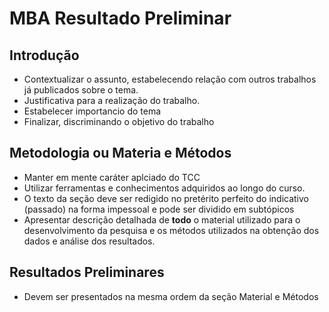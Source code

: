 # MBA Resultado Preliminar 
## Introdução 
- Contextualizar o assunto, estabelecendo relação com outros trabalhos já publicados sobre o tema.
- Justificativa para a realização do trabalho.
- Estabelecer importancio do tema
- Finalizar, discriminando o objetivo do trabalho

## Metodologia ou Materia e Métodos

- Manter em mente caráter aplciado do TCC
- Utilizar ferramentas e conhecimentos adquiridos ao longo do curso.
- O texto da seção deve ser redigido no pretérito perfeito do indicativo (passado) na forma impessoal e pode ser dividido em subtópicos
- Apresentar descrição detalhada de **todo** o material utilizado para o desenvolvimento da pesquisa e os métodos utilizados na obtenção dos dados e análise dos resultados.

## Resultados Preliminares


- Devem ser presentados na mesma ordem da seção Material e Métodos